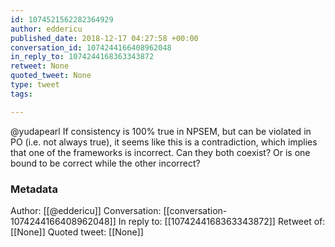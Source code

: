 ```yaml
---
id: 1074521562282364929
author: eddericu
published_date: 2018-12-17 04:27:58 +00:00
conversation_id: 1074244166408962048
in_reply_to: 1074244168363343872
retweet: None
quoted_tweet: None
type: tweet
tags:

---
```


@yudapearl If consistency is 100% true in NPSEM, but can be violated in PO (i.e. not always true), it seems like this is a contradiction, which implies that one of the frameworks is incorrect. Can they both coexist? Or is one bound to be correct while the other incorrect?

### Metadata

Author: [[@eddericu]]
Conversation: [[conversation-1074244166408962048]]
In reply to: [[1074244168363343872]]
Retweet of: [[None]]
Quoted tweet: [[None]]
